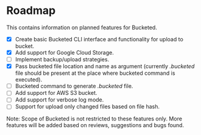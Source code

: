 # Roadmap
This contains information on planned features for Bucketed.

- [X] Create basic Bucketed CLI interface and functionality for upload to bucket.
- [X] Add support for Google Cloud Storage.
- [ ] Implement backup/upload strategies.
- [X] Pass bucketed file location and name as argument (currently _.bucketed_ file should be present at the place where bucketed command is executed).
- [ ] Bucketed command to generate _.bucketed_ file.
- [ ] Add support for AWS S3 bucket.
- [ ] Add support for verbose log mode.
- [ ] Support for upload only changed files based on file hash.

Note: Scope of Bucketed is not restricted to these features only. More features will be added based on reviews, suggestions and bugs found. 